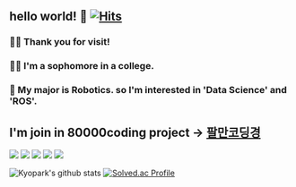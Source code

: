 <!--
**123qpq/123qpq** is a ✨ _special_ ✨ repository because its `README.md` (this file) appears on your GitHub profile.

Here are some ideas to get you started:

- 🔭 I’m currently working on ...
- 🌱 I’m currently learning ...
- 👯 I’m looking to collaborate on ...
- 🤔 I’m looking for help with ...
- 💬 Ask me about ...
- 📫 How to reach me: ...
- 😄 Pronouns: ...
- ⚡ Fun fact: ...
-->
## hello world! 👋 [![Hits](https://hits.seeyoufarm.com/api/count/incr/badge.svg?url=https%3A%2F%2Fgithub.com%2F123qpq&count_bg=%23B93EF5&title_bg=%23000000&icon=apple.svg&icon_color=%23FF1E1E&title=hello%21&edge_flat=false)](https://hits.seeyoufarm.com)
### 🙋‍♂️ Thank you for visit!  
### 👨‍🎓 I'm a sophomore in a college.  
### 🤖 My major is Robotics.  so I'm interested in 'Data Science' and 'ROS'.

## I'm join in 80000coding project -> [팔만코딩경](80000coding.oopy.io)

<img src="https://img.shields.io/badge/Python-0078ff?style=flat-square&logo=Python&logoColor=white"/> <img src="https://img.shields.io/badge/C-148cff?style=flat-square&logo=C&logoColor=white"/> <img src="https://img.shields.io/badge/Django-28a0ff?style=flat-square&logo=django&logoColor=white"/> <img src="https://img.shields.io/badge/Mysql-3cb4ff?style=flat-square&logo=Mysql&logoColor=white"/> <img src="https://img.shields.io/badge/Flutter-5abeff?style=flat-square&logo=flutter&logoColor=white"/>

![Kyopark's github stats](https://github-readme-stats.vercel.app/api?username=123qpq&show_icons=true)
[![Solved.ac Profile](http://mazassumnida.wtf/api/v2/generate_badge?boj=123qpq)](https://solved.ac/123qpq)
